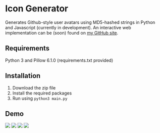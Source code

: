 # Icon Generator

Generates Github-style user avatars using MD5-hashed strings in Python and Javascript (currently in development). An interactive web implementation can be (soon) found on [my GitHub site](https://mg2239.github.io).

## Requirements
Python 3 and Pillow 6.1.0 (requirements.txt provided)

## Installation
1. Download the zip file
2. Install the required packages
3. Run using `python3 main.py`

## Demo
![](https://imgur.com/VBc3qKE.png)
![](https://imgur.com/06TRhUO.png)
![](https://imgur.com/3Rn1rdo.png)
![](https://imgur.com/QZbW7Qx.png)
